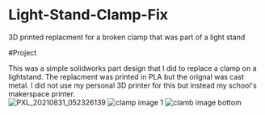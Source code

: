 
# Light-Stand-Clamp-Fix
3D printed replacment for a broken clamp that was part of a light stand 

#Project

This was a simple solidworks part design that I did to replace a clamp on a lightstand. The replacment was printed in PLA but the orignal was cast metal. I did not use my personal 3D printer for this but instead my school's makerspace printer.\
![PXL_20210831_052326139](https://user-images.githubusercontent.com/72219191/131446797-47750b7c-c453-43a1-97aa-f25096e2e661.jpg)
![clamp image 1](https://user-images.githubusercontent.com/72219191/131446489-b08bc735-c23c-42dd-81e4-d6bade2beda3.PNG)
![clamb image bottom](https://user-images.githubusercontent.com/72219191/131446488-72940ccd-eb36-449b-9845-3c571ab99d45.PNG)
